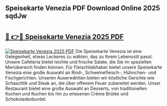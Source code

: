 ## Speisekarte Venezia PDF Download Online 2025 sqdJw

# <h2><a href="http://gcb9m2.nevu.top/?p=Speisekarte+Venezia">🔗 👉🔴 Speisekarte Venezia 2025 PDF</a></h2>

[![Speisekarte Venezia 2025 PDF](https://i.imgur.com/dBaPXMq.png)](http://gcb9m2.nevu.top/?p=Speisekarte+Venezia)
Die Speisekarte Venezia ist eine Gelegenheit, etwas Leckeres zu wählen, das zu Ihrem Lebensstil passt. Unsere Cafeteria bietet leichte und frische Salate, die Sie im speziellen Menübereich finden können. Für Fleischliebhaber bietet unsere Speisekarte Venezia eine große Auswahl an Rind-, Schweinefleisch-, Hühnchen- und Fischgerichten. Unseren Auserwählten bieten wir köstliche Gerichte wie Schaschlik und Steak an, die über offenem Feuer zubereitet werden. Unser Restaurant bietet eine große Auswahl an Desserts, von traditionellen Kuchen und Kuchen bis hin zu erlesenen Crème Brûlée und Schokoladenburdel.
